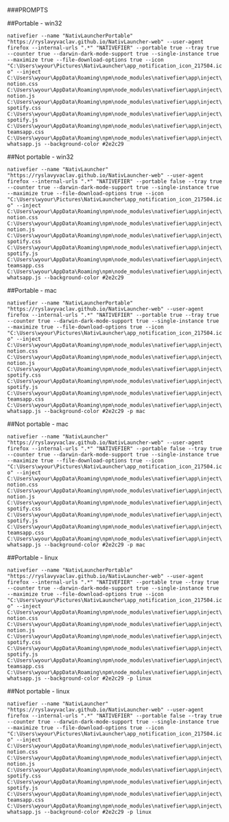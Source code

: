 ###PROMPTS



##Portable - win32

```nativefier --name "NativLauncherPortable" "https://ryslavyvaclav.github.io/NativLauncher-web" --user-agent firefox --internal-urls ".*" "NATIVEFIER" --portable true --tray true --counter true --darwin-dark-mode-support true --single-instance true --maximize true --file-download-options true --icon "C:\Users\wyour\Pictures\NativLauncher\app_notification_icon_217504.ico" --inject C:\Users\wyour\AppData\Roaming\npm\node_modules\nativefier\app\inject\notion.css C:\Users\wyour\AppData\Roaming\npm\node_modules\nativefier\app\inject\notion.js C:\Users\wyour\AppData\Roaming\npm\node_modules\nativefier\app\inject\spotify.css C:\Users\wyour\AppData\Roaming\npm\node_modules\nativefier\app\inject\spotify.js C:\Users\wyour\AppData\Roaming\npm\node_modules\nativefier\app\inject\teamsapp.css C:\Users\wyour\AppData\Roaming\npm\node_modules\nativefier\app\inject\whatsapp.js --background-color #2e2c29```



##Not portable - win32

```nativefier --name "NativLauncher" "https://ryslavyvaclav.github.io/NativLauncher-web" --user-agent firefox --internal-urls ".*" "NATIVEFIER" --portable false --tray true --counter true --darwin-dark-mode-support true --single-instance true --maximize true --file-download-options true --icon "C:\Users\wyour\Pictures\NativLauncher\app_notification_icon_217504.ico" --inject C:\Users\wyour\AppData\Roaming\npm\node_modules\nativefier\app\inject\notion.css C:\Users\wyour\AppData\Roaming\npm\node_modules\nativefier\app\inject\notion.js C:\Users\wyour\AppData\Roaming\npm\node_modules\nativefier\app\inject\spotify.css C:\Users\wyour\AppData\Roaming\npm\node_modules\nativefier\app\inject\spotify.js C:\Users\wyour\AppData\Roaming\npm\node_modules\nativefier\app\inject\teamsapp.css C:\Users\wyour\AppData\Roaming\npm\node_modules\nativefier\app\inject\whatsapp.js --background-color #2e2c29```



##Portable - mac

```nativefier --name "NativLauncherPortable" "https://ryslavyvaclav.github.io/NativLauncher-web" --user-agent firefox --internal-urls ".*" "NATIVEFIER" --portable true --tray true --counter true --darwin-dark-mode-support true --single-instance true --maximize true --file-download-options true --icon "C:\Users\wyour\Pictures\NativLauncher\app_notification_icon_217504.ico" --inject C:\Users\wyour\AppData\Roaming\npm\node_modules\nativefier\app\inject\notion.css C:\Users\wyour\AppData\Roaming\npm\node_modules\nativefier\app\inject\notion.js C:\Users\wyour\AppData\Roaming\npm\node_modules\nativefier\app\inject\spotify.css C:\Users\wyour\AppData\Roaming\npm\node_modules\nativefier\app\inject\spotify.js C:\Users\wyour\AppData\Roaming\npm\node_modules\nativefier\app\inject\teamsapp.css C:\Users\wyour\AppData\Roaming\npm\node_modules\nativefier\app\inject\whatsapp.js --background-color #2e2c29 -p mac```



##Not portable - mac

```nativefier --name "NativLauncher" "https://ryslavyvaclav.github.io/NativLauncher-web" --user-agent firefox --internal-urls ".*" "NATIVEFIER" --portable false --tray true --counter true --darwin-dark-mode-support true --single-instance true --maximize true --file-download-options true --icon "C:\Users\wyour\Pictures\NativLauncher\app_notification_icon_217504.ico" --inject C:\Users\wyour\AppData\Roaming\npm\node_modules\nativefier\app\inject\notion.css C:\Users\wyour\AppData\Roaming\npm\node_modules\nativefier\app\inject\notion.js C:\Users\wyour\AppData\Roaming\npm\node_modules\nativefier\app\inject\spotify.css C:\Users\wyour\AppData\Roaming\npm\node_modules\nativefier\app\inject\spotify.js C:\Users\wyour\AppData\Roaming\npm\node_modules\nativefier\app\inject\teamsapp.css C:\Users\wyour\AppData\Roaming\npm\node_modules\nativefier\app\inject\whatsapp.js --background-color #2e2c29 -p mac```



##Portable - linux 

```nativefier --name "NativLauncherPortable" "https://ryslavyvaclav.github.io/NativLauncher-web" --user-agent firefox --internal-urls ".*" "NATIVEFIER" --portable true --tray true --counter true --darwin-dark-mode-support true --single-instance true --maximize true --file-download-options true --icon "C:\Users\wyour\Pictures\NativLauncher\app_notification_icon_217504.ico" --inject C:\Users\wyour\AppData\Roaming\npm\node_modules\nativefier\app\inject\notion.css C:\Users\wyour\AppData\Roaming\npm\node_modules\nativefier\app\inject\notion.js C:\Users\wyour\AppData\Roaming\npm\node_modules\nativefier\app\inject\spotify.css C:\Users\wyour\AppData\Roaming\npm\node_modules\nativefier\app\inject\spotify.js C:\Users\wyour\AppData\Roaming\npm\node_modules\nativefier\app\inject\teamsapp.css C:\Users\wyour\AppData\Roaming\npm\node_modules\nativefier\app\inject\whatsapp.js --background-color #2e2c29 -p linux```



##Not portable - linux

```nativefier --name "NativLauncher" "https://ryslavyvaclav.github.io/NativLauncher-web" --user-agent firefox --internal-urls ".*" "NATIVEFIER" --portable false --tray true --counter true --darwin-dark-mode-support true --single-instance true --maximize true --file-download-options true --icon "C:\Users\wyour\Pictures\NativLauncher\app_notification_icon_217504.ico" --inject C:\Users\wyour\AppData\Roaming\npm\node_modules\nativefier\app\inject\notion.css C:\Users\wyour\AppData\Roaming\npm\node_modules\nativefier\app\inject\notion.js C:\Users\wyour\AppData\Roaming\npm\node_modules\nativefier\app\inject\spotify.css C:\Users\wyour\AppData\Roaming\npm\node_modules\nativefier\app\inject\spotify.js C:\Users\wyour\AppData\Roaming\npm\node_modules\nativefier\app\inject\teamsapp.css C:\Users\wyour\AppData\Roaming\npm\node_modules\nativefier\app\inject\whatsapp.js --background-color #2e2c29 -p linux```